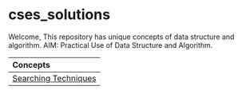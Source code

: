 # cses_solutions
Welcome, This repository has unique concepts of data structure and algorithm.
AIM: Practical Use of Data Structure and Algorithm.

| Concepts |
|:-----------|
|[Searching Techniques](/searching_sorting/Searching.md) |

